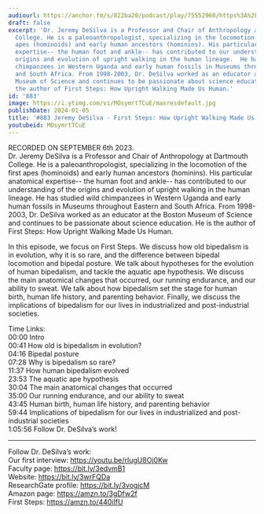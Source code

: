```yaml
---
audiourl: https://anchor.fm/s/822ba20/podcast/play/75552960/https%3A%2F%2Fd3ctxlq1ktw2nl.cloudfront.net%2Fstaging%2F2023-8-6%2Facba8b40-ab6e-cfcf-fba9-7cb198fab97b.m4a
draft: false
excerpt: 'Dr. Jeremy DeSilva is a Professor and Chair of Anthropology at Dartmouth
  College. He is a paleoanthropologist, specializing in the locomotion of the first
  apes (hominoids) and early human ancestors (hominins). His particular anatomical
  expertise-- the human foot and ankle-- has contributed to our understanding of the
  origins and evolution of upright walking in the human lineage.  He has studied wild
  chimpanzees in Western Uganda and early human fossils in Museums throughout Eastern
  and South Africa. From 1998-2003, Dr. DeSilva worked as an educator at the Boston
  Museum of Science and continues to be passionate about science education. He is
  the author of First Steps: How Upright Walking Made Us Human.'
id: '883'
image: https://i.ytimg.com/vi/MOsymrtTCuE/maxresdefault.jpg
publishDate: 2024-01-05
title: '#883 Jeremy DeSilva - First Steps: How Upright Walking Made Us Human'
youtubeid: MOsymrtTCuE
---
```

<div class="timelinks">

RECORDED ON SEPTEMBER 6th 2023.  
Dr. Jeremy DeSilva is a Professor and Chair of Anthropology at Dartmouth College. He is a paleoanthropologist, specializing in the locomotion of the first apes (hominoids) and early human ancestors (hominins). His particular anatomical expertise-- the human foot and ankle-- has contributed to our understanding of the origins and evolution of upright walking in the human lineage.  He has studied wild chimpanzees in Western Uganda and early human fossils in Museums throughout Eastern and South Africa. From 1998-2003, Dr. DeSilva worked as an educator at the Boston Museum of Science and continues to be passionate about science education. He is the author of First Steps: How Upright Walking Made Us Human.

In this episode, we focus on First Steps. We discuss how old bipedalism is in evolution, why it is so rare, and the difference between bipedal locomotion and bipedal posture. We talk about hypotheses for the evolution of human bipedalism, and tackle the aquatic ape hypothesis. We discuss the main anatomical changes that occurred, our running endurance, and our ability to sweat. We talk about how bipedalism set the stage for human birth, human life history, and parenting behavior. Finally, we discuss the implications of bipedalism for our lives in industrialized and post-industrial societies.

Time Links:  
<time>00:00</time> Intro  
<time>00:41</time> How old is bipedalism in evolution?  
<time>04:16</time> Bipedal posture  
<time>07:28</time> Why is bipedalism so rare?  
<time>11:37</time> How human bipedalism evolved  
<time>23:53</time> The aquatic ape hypothesis  
<time>30:04</time> The main anatomical changes that occurred  
<time>35:00</time> Our running endurance, and our ability to sweat  
<time>43:45</time> Human birth, human life history, and parenting behavior  
<time>59:44</time> Implications of bipedalism for our lives in industrialized and post-industrial societies  
<time>1:05:56</time> Follow Dr. DeSilva’s work!

---

Follow Dr. DeSilva’s work:  
Our first interview: https://youtu.be/rIugU8Oj0Kw  
Faculty page: https://bit.ly/3edvmB1  
Website: https://bit.ly/3wrFQDa  
ResearchGate profile: https://bit.ly/3vogjcM  
Amazon page: https://amzn.to/3gDfw2f  
First Steps: https://amzn.to/440iIfU
</div>

